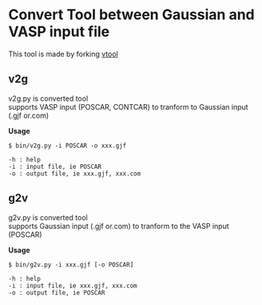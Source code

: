 # Convert Tool between Gaussian and VASP input file

This tool is made by forking [vtool](https://github.com/wsunccake/vtool)

## v2g 
v2g.py is converted tool  
supports VASP input (POSCAR, CONTCAR) to tranform to Gaussian input (.gjf or.com)  
  
**Usage**
```
$ bin/v2g.py -i POSCAR -o xxx.gjf

-h : help
-i : input file, ie POSCAR
-o : output file, ie xxx.gjf, xxx.com

```

## g2v
g2v.py is converted tool  
supports Gaussian input (.gjf or.com) to tranform to the VASP input (POSCAR)  
  
**Usage**
```
$ bin/g2v.py -i xxx.gjf [-o POSCAR]

-h : help
-i : input file, ie xxx.gjf, xxx.com
-o : output file, ie POSCAR
```


